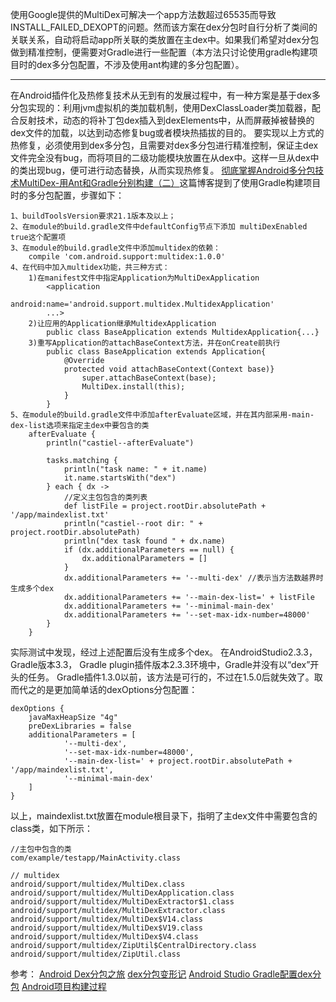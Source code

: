 使用Google提供的MultiDex可解决一个app方法数超过65535而导致INSTALL_FAILED_DEXOPT的问题。然而该方案在dex分包时自行分析了类间的关联关系，自动将启动app所关联的类放置在主dex中。如果我们希望对dex分包做到精准控制，便需要对Gradle进行一些配置（本方法只讨论使用gradle构建项目时的dex多分包配置，不涉及使用ant构建的多分包配置）。
***
在Android插件化及热修复技术从无到有的发展过程中，有一种方案是基于dex多分包实现的：利用jvm虚拟机的类加载机制，使用DexClassLoader类加载器，配合反射技术，动态的将补丁包dex插入到dexElements中，从而屏蔽掉被替换的dex文件的加载，以达到动态修复bug或者模块热插拔的目的。
要实现以上方式的热修复，必须使用到dex多分包，且需要对dex多分包进行精准控制，保证主dex文件完全没有bug，而将项目的二级功能模块放置在从dex中。这样一旦从dex中的类出现bug，便可进行动态替换，从而实现热修复。
[彻底掌握Android多分包技术MultiDex-用Ant和Gradle分别构建（二）](http://blog.csdn.net/mynameishuangshuai/article/details/52716877)这篇博客提到了使用Gradle构建项目时的多分包配置，步骤如下：  

	1、buildToolsVersion要求21.1版本及以上；
	2、在module的build.gradle文件中defaultConfig节点下添加 multiDexEnabled true这个配置项  
	3、在module的build.gradle文件中添加multidex的依赖：  
		compile 'com.android.support:multidex:1.0.0'  
	4、在代码中加入multidex功能，共三种方式：
		1)在manifest文件中指定Application为MultiDexApplication
			<application
					android:name='android.support.multidex.MultidexApplication'
			...>
		2)让应用的Application继承MultidexApplication
			public class BaseApplication extends MultidexApplication{...}
		3)重写Application的attachBaseContext方法，并在onCreate前执行
			public class BaseApplication extends Application{
				@Override
				protected void attachBaseContext(Context base)}
					super.attachBaseContext(base);
					MultiDex.install(this);
				}
			}
	5、在module的build.gradle文件中添加afterEvaluate区域，并在其内部采用-main-dex-list选项来指定主dex中要包含的类
		afterEvaluate {
    		println("castiel--afterEvaluate")

    		tasks.matching {
       	 		println("task name: " + it.name)
        		it.name.startsWith("dex")
    		} each { dx ->
        		//定义主包包含的类列表
        		def listFile = project.rootDir.absolutePath + '/app/maindexlist.txt'
        		println("castiel--root dir: " + project.rootDir.absolutePath)
        		println("dex task found " + dx.name)
        		if (dx.additionalParameters == null) {
            		dx.additionalParameters = []
        		}
        		dx.additionalParameters += '--multi-dex' //表示当方法数越界时生成多个dex
        		dx.additionalParameters += '--main-dex-list=' + listFile
        		dx.additionalParameters += '--minimal-main-dex'
        		dx.additionalParameters += '--set-max-idx-number=48000'
    		}  
		}
实际测试中发现，经过上述配置后没有生成多个dex。 在AndroidStudio2.3.3， Gradle版本3.3， Gradle plugin插件版本2.3.3环境中，Gradle并没有以“dex”开头的任务。 Gradle插件1.3.0以前，该方法是可行的，不过在1.5.0后就失效了。取而代之的是更加简单话的dexOptions分包配置：  

	dexOptions {
		javaMaxHeapSize "4g"
        preDexLibraries = false
        additionalParameters = [
                '--multi-dex',
                '--set-max-idx-number=48000',
                '--main-dex-list=' + project.rootDir.absolutePath + '/app/maindexlist.txt',
                '--minimal-main-dex'
        ]
	}

以上，maindexlist.txt放置在module根目录下，指明了主dex文件中需要包含的class类，如下所示：  

	//主包中包含的类
	com/example/testapp/MainActivity.class

	// multidex
	android/support/multidex/MultiDex.class
	android/support/multidex/MultiDexApplication.class
	android/support/multidex/MultiDexExtractor$1.class
	android/support/multidex/MultiDexExtractor.class
	android/support/multidex/MultiDex$V14.class
	android/support/multidex/MultiDex$V19.class
	android/support/multidex/MultiDex$V4.class
	android/support/multidex/ZipUtil$CentralDirectory.class
	android/support/multidex/ZipUtil.class  

参考：
[Android Dex分包之旅](http://yydcdut.com/2016/03/20/split-dex/)
[dex分包变形记](http://blog.csdn.net/Tencent_Bugly/article/details/50068723)
[Android Studio Gradle配置dex分包](http://blog.csdn.net/q1113225201/article/details/53242203)
[Android项目构建过程](http://blog.csdn.net/qq_23547831/article/details/50634435)